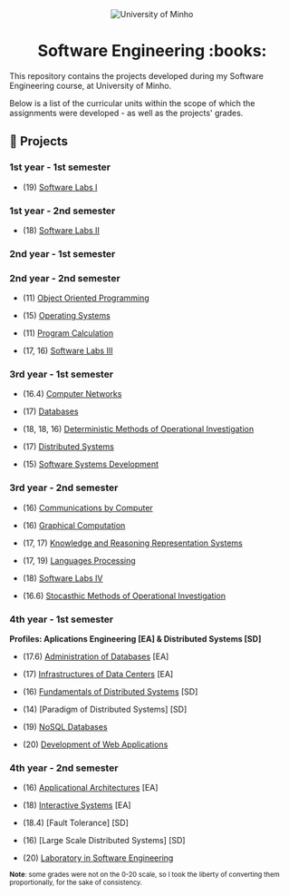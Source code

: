 <div align="center">
  <img src="https://www.eng.uminho.pt/SiteAssets/Logo.PNG" alt="University of Minho">
  <br>
</div>

<div align="center">
	<h1><strong>Software Engineering :books:</strong></h1>
</div>

This repository contains the projects developed during my Software Engineering course, at University of Minho.

Below is a list of the curricular units within the scope of which the assignments were developed - as well as the projects' grades.

## :memo: Projects

### 1st year - 1st semester

  * (19) [Software Labs I](1/Software%20Labs%20I)

### 1st year - 2nd semester

  * (18)  [Software Labs II](1/Software%20Labs%20II)

### 2nd year - 1st semester

### 2nd year - 2nd semester

  * (11) [Object Oriented Programming](2/Object%20Oriented%20Programming)

  * (15) [Operating Systems](2/Operating%20Systems)

  * (11) [Program Calculation](2/Program%20Calculation)

  * (17, 16) [Software Labs III](2/Software%20Labs%20III)

### 3rd year - 1st semester

  * (16.4) [Computer Networks](3/1st%20semester/Computer%20Networks)

  * (17) [Databases](3/1st%20semester/Databases)

  * (18, 18, 16) [Deterministic Methods of Operational Investigation](3/1st%20semester/Deterministic%20Methods%20of%20Operational%20Investigation)

  * (17) [Distributed Systems](3/1st%20semester/Distributed%20Systems)

  * (15) [Software Systems Development](3/1st%20semester/Software%20Systems%20Development)


### 3rd year - 2nd semester

  * (16) [Communications by Computer](3/2nd%20semester/Communications%20by%20Computer)

  * (16) [Graphical Computation](3/2nd%20semester/Graphical%20Computation)

  * (17, 17) [Knowledge and Reasoning Representation Systems](3/2nd%20semester/Knowledge%20and%20Reasoning%20Representation%20Systems)

  * (17, 19) [Languages Processing](3/2nd%20semester/Languages%20Processing)

  * (18) [Software Labs IV](3/2nd%20semester/Software%20Labs%20IV)

  * (16.6) [Stocasthic Methods of Operational Investigation](3/2nd%20semester/Stocasthic%20Methods%20of%20Operational%20Investigation)

### 4th year - 1st semester

**Profiles: Aplications Engineering [EA] & Distributed Systems [SD]**

  * (17.6) [Administration of Databases](https://github.com/Abjiri/uminho-miei/tree/master/4/1st%20semester/Administration%20of%20Databases) [EA]

  * (17) [Infrastructures of Data Centers](https://github.com/Abjiri/uminho-miei/tree/master/4/1st%20semester/Infrastructures%20of%20Data%20Centers) [EA]

  * (16) [Fundamentals of Distributed Systems](https://github.com/Abjiri/uminho-miei/tree/master/4/1st%20semester/FSD) [SD]

  * (14) [Paradigm of Distributed Systems] [SD]

  * (19) [NoSQL Databases](https://github.com/Abjiri/uminho-miei/tree/master/4/1st%20semester/NoSQL%20Databases)

  * (20) [Development of Web Applications](https://github.com/Abjiri/uminho-miei/tree/master/4/1st%20semester/Development%20of%20Web%20Applications)

### 4th year - 2nd semester

  * (16) [Applicational Architectures](https://github.com/Abjiri/uminho-miei/tree/master/4/2nd%20semester/Applicational%20Arquitectures) [EA]

  * (18) [Interactive Systems](https://github.com/Abjiri/uminho-miei/tree/master/4/2nd%20semester/Interactive%20Systems) [EA]

  * (18.4) [Fault Tolerance] [SD]

  * (16) [Large Scale Distributed Systems] [SD]

  * (20) [Laboratory in Software Engineering](https://github.com/Abjiri/DataGen/tree/main)

<sup>**Note**: some grades were not on the 0-20 scale, so I took the liberty of converting them proportionally, for the sake of consistency.</sup>
